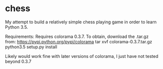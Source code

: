 # chess

My attempt to build a relatively simple chess playing game in order to learn Python 3.5.

Requirements:
   Requires colorama 0.3.7.  To obtain, download the .tar.gz from: https://pypi.python.org/pypi/colorama
   tar xvf colorama-0.3.7.tar.gz
   python3.5 setup.py install
   
   Likely would work fine with later versions of colorama, I just have not tested beyond 0.3.7
